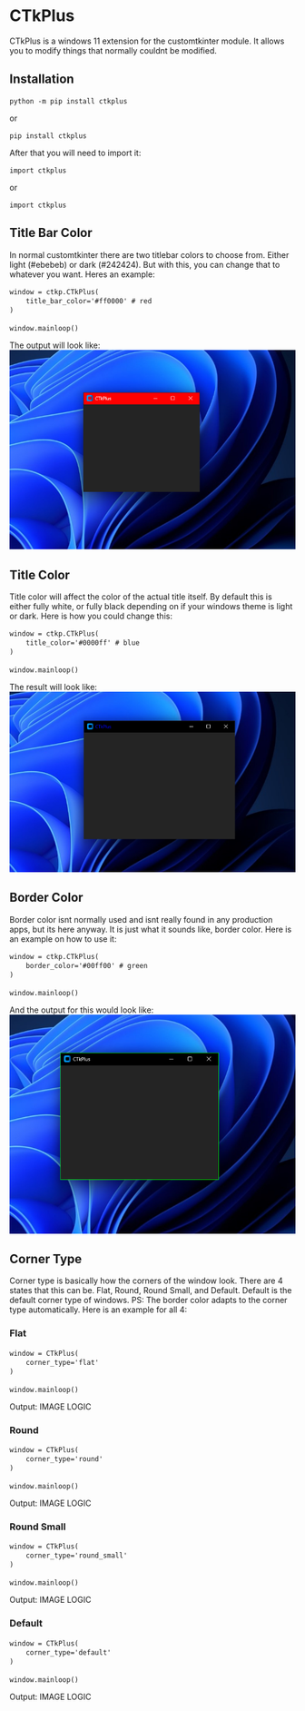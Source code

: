 # CTkPlus
CTkPlus is a windows 11 extension for the customtkinter module. It allows you to modify things that normally couldnt be modified.

## Installation
```
python -m pip install ctkplus
```
or
```
pip install ctkplus
```
After that you will need to import it:
```
import ctkplus
```
or
```
import ctkplus
```

## Title Bar Color
In normal customtkinter there are two titlebar colors to choose from. Either light (#ebebeb) or dark (#242424). But with this, you can change that to whatever you want. Heres an example:
```
window = ctkp.CTkPlus(
    title_bar_color='#ff0000' # red
)

window.mainloop()
```
The output will look like:
![alt text](https://github.com/JK00011GaMiNgG/CTkPlus/blob/cca0fb92e32f22865e3f85a51a86db55fe35e352/rdms/images/title_bar_color.png?raw=true)

## Title Color
Title color will affect the color of the actual title itself. By default this is either fully white, or fully black depending on if your windows theme is light or dark. Here is how you could change this:
```
window = ctkp.CTkPlus(
    title_color='#0000ff' # blue
)

window.mainloop()
```
The result will look like:
![alt text](https://github.com/JK00011GaMiNgG/CTkPlus/blob/cca0fb92e32f22865e3f85a51a86db55fe35e352/rdms/images/title_color.png?raw=true)

## Border Color
Border color isnt normally used and isnt really found in any production apps, but its here anyway. It is just what it sounds like, border color. Here is an example on how to use it:
```
window = ctkp.CTkPlus(
    border_color='#00ff00' # green
)

window.mainloop()
```
And the output for this would look like:
![alt text](https://github.com/JK00011GaMiNgG/CTkPlus/blob/2d2f3602de9b06359cdde3894a49460138f7da82/rdms/images/border_color.png?raw=true)

## Corner Type
Corner type is basically how the corners of the window look. There are 4 states that this can be. Flat, Round, Round Small, and Default. Default is the default corner type of windows. PS: The border color adapts to the corner type automatically. Here is an example for all 4:
### Flat
```
window = CTkPlus(
	corner_type='flat'
)

window.mainloop()
```
Output:
IMAGE LOGIC

### Round
```
window = CTkPlus(
	corner_type='round'
)

window.mainloop()
```
Output:
IMAGE LOGIC

### Round Small
```
window = CTkPlus(
	corner_type='round_small'
)

window.mainloop()
```
Output:
IMAGE LOGIC

### Default
```
window = CTkPlus(
	corner_type='default'
)

window.mainloop()
```
Output:
IMAGE LOGIC
